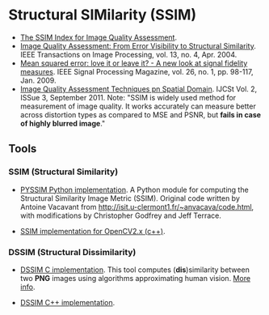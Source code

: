 Structural SIMilarity (SSIM)
============================

* [The SSIM Index for Image Quality Assessment](http://www.cns.nyu.edu/~lcv/ssim/).
* [Image Quality Assessment: From Error Visibility to Structural Similarity](http://www.cns.nyu.edu/pub/eero/wang03-reprint.pdf). IEEE Transactions on Image Processing, vol. 13, no. 4, Apr. 2004.
* [Mean squared error: love it or leave it? - A new look at signal fidelity measures](https://ece.uwaterloo.ca/~z70wang/publications/SPM09.pdf). IEEE Signal Processing Magazine, vol. 26, no. 1, pp. 98-117, Jan. 2009.
* [Image Quality Assessment Techniques pn Spatial Domain](http://www.ijcst.com/vol23/1/sasivarnan.pdf). IJCSt Vol. 2, ISSue 3, September 2011.
  Note: "SSIM is widely used method for measurement of image quality. It works accurately can measure better across distortion types as compared to MSE and PSNR, but **fails in case of highly blurred image**."




## Tools

### SSIM (Structural Similarity)

* [PYSSIM Python implementation](https://github.com/jterrace/pyssim). A Python module for computing the Structural Similarity Image Metric (SSIM). Original code written by Antoine Vacavant from http://isit.u-clermont1.fr/~anvacava/code.html, with modifications by Christopher Godfrey and Jeff Terrace.

* [SSIM implementation for OpenCV2.x (c++)](http://nma.web.nitech.ac.jp/fukushima/opencv/ssim/ssim-e.html).


### DSSIM (Structural Dissimilarity)

* [DSSIM C implementation](https://github.com/pornel/dssim).
  This tool computes (**dis**)similarity between two **PNG** images using algorithms approximating human vision. [More info]( http://pornel.net/dssim).

* [DSSIM C++ implementation](http://pholia.tdi.informatik.uni-frankfurt.de/~philipp/software/dssim.shtml).
